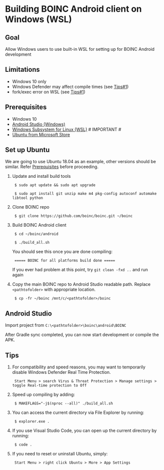 # Building BOINC Android client on Windows (WSL)

## Goal

Allow Windows users to use built-in WSL for setting up for BOINC Android development

## Limitations

* Windows 10 only
* Windows Defender may affect compile times (see [Tips#1](#Tips))
* fork/exec error on WSL (see [Tips#1](#Tips))

## Prerequisites

* Windows 10
* [Android Studio (Windows)](https://developer.android.com/studio#downloads)
* [Windows Subsystem for Linux (WSL)](https://docs.microsoft.com/en-us/windows/wsl/install-win10) # IMPORTANT #
* [Ubuntu from Microsoft Store](https://wiki.ubuntu.com/WSL#Installing_Ubuntu_on_WSL_via_the_Microsoft_Store_.28Recommended.29)

## Set up Ubuntu

We are going to use Ubuntu 18.04 as an example, other versions should be similar. Refer [Prerequisites](#Prerequisites) before proceeding.

1. Update and install build tools

        $ sudo apt update && sudo apt upgrade

        $ sudo apt install git unzip make m4 pkg-config autoconf automake libtool python

1. Clone BOINC repo

        $ git clone https://github.com/boinc/boinc.git ~/boinc

1. Build BOINC Android client

        $ cd ~/boinc/android

        $ ./build_all.sh

    You should see this once you are done compiling:

        ===== BOINC for all platforms build done =====

    If you ever had problem at this point, try `git clean -fxd ..` and run again

1. Copy the main BOINC repo to Android Studio readable path. Replace `<pathtofolder>` with appropriate location.

        $ cp -fr ~/boinc /mnt/c/<pathtofolder>/boinc

## Android Studio

Import project from `C:\<pathtofolder>\boinc\android\BOINC`

After Gradle sync completed, you can now start development or compile the APK.

## Tips

1. For compatibility and speed reasons, you may want to temporarily disable Windows Defender Real Time Protection.

        Start Menu > search Virus & Threat Protection > Manage settings > toggle Real-time protection to Off

1. Speed up compiling by adding:

        $ MAKEFLAGS="-j$(nproc --all)" ./build_all.sh

1. You can access the current directory via File Explorer by running:

        $ explorer.exe .

1. If you use Visual Studio Code, you can open up the current directory by running:

        $ code .

1. If you need to reset or uninstall Ubuntu, simply:

        Start Menu > right click Ubuntu > More > App Settings
